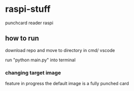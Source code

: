 # raspi-stuff
punchcard reader raspi

## how to run
download repo and move to directory in cmd/ vscode

run "python main.py" into terminal

### changing target image

feature in progress
the default image is a fully punched card
